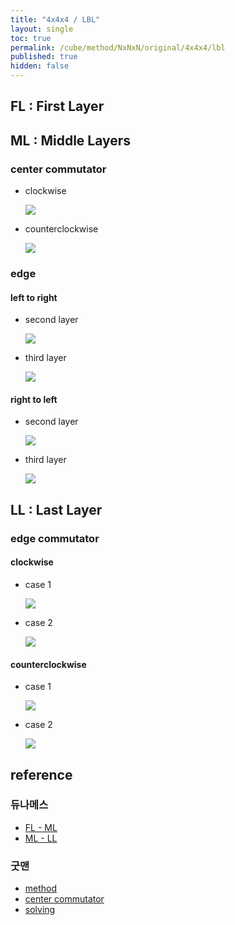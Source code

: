 ```yaml
---
title: "4x4x4 / LBL"
layout: single
toc: true
permalink: /cube/method/NxNxN/original/4x4x4/lbl
published: true
hidden: false
---
```


<head>
  <base target="_blank">
  <style>
    img {
      max-width: 250px;
    }
  </style>
</head>



## FL : First Layer


## ML : Middle Layers

### center commutator

- clockwise

  <a href="https://alpha.twizzle.net/edit/?puzzle=4x4x4&stickering=centers-only&alg=2L%27+U%27+2R+U+2L+U%27+2R%27+U&setup-alg=x2+2F+2U+2F%27+2R+F2+2R%27+F">
    <img src="https://user-images.githubusercontent.com/92285528/215314201-4d2e3860-24a1-403b-90f4-bd39beb46ed3.png">
  </a>

- counterclockwise

  <a href="https://alpha.twizzle.net/edit/?puzzle=4x4x4&alg=2R+U+2L%27+U%27+2R%27+U+2L+U%27&stickering=centers-only&setup-alg=x2+2F+2D%27+2F%27+F2+2L%27+F2+2L+F%27">
    <img src="https://user-images.githubusercontent.com/92285528/215314483-8a14a52f-0e0c-4312-b594-574435a131bf.png">
  </a>

### edge

#### left to right

- second layer

  <a href="https://alpha.twizzle.net/edit/?puzzle=4x4x4&setup-anchor=end&alg=U+R+U+R%27+U%27+2F+U+R+U%27+R%27+2F%27&stickering=F2L">
    <img src="https://user-images.githubusercontent.com/92285528/215315279-822622c0-0a86-42a2-8c5b-57e8a6a5edd3.png">
  </a>

- third layer

  <a href="https://alpha.twizzle.net/edit/?puzzle=4x4x4&alg=U+R+U+R%27+U%27+2B%27+U+R+U%27+R%27+2B&setup-anchor=end&stickering=F2L">
    <img src="https://user-images.githubusercontent.com/92285528/215315327-817d29eb-55da-48a9-968b-c7be6e2d4bd9.png">
  </a>

#### right to left

- second layer

  <a href="https://alpha.twizzle.net/edit/?puzzle=4x4x4&setup-anchor=end&alg=U%27+F%27+U%27+F+U+2R%27+U%27+F%27+U+F+2R&stickering=F2L">
    <img src="https://user-images.githubusercontent.com/92285528/215315377-28fba903-7468-40bb-9619-6f16945deb52.png">
  </a>

- third layer

  <a href="https://alpha.twizzle.net/edit/?puzzle=4x4x4&setup-anchor=end&alg=U%27+F%27+U%27+F+U+2L+U%27+F%27+U+F+2L%27&stickering=F2L">
    <img src="https://user-images.githubusercontent.com/92285528/215315416-4052af60-b076-4576-8fce-1a74481fa4e8.png">
  </a>



## LL : Last Layer

### edge commutator

#### clockwise

- case 1

  <a href="https://alpha.twizzle.net/edit/?puzzle=4x4x4&setup-anchor=end&stickering=ELL&alg=2F%27+L%27+B+L+2F+L%27+B%27+L">
    <img src="https://user-images.githubusercontent.com/92285528/215314828-9e73dc05-51eb-4f7f-bb0d-157ae8d31cb5.png">
  </a>

- case 2

  <a href="https://alpha.twizzle.net/edit/?puzzle=4x4x4&setup-anchor=end&stickering=ELL&alg=2F%27+U%27+L+U+L%27+2F+L+U%27+L%27+U">
    <img src="https://user-images.githubusercontent.com/92285528/215314943-0a0d0cc9-9600-4b68-b391-4e96d2a404b2.png">
  </a>

#### counterclockwise

- case 1

  <a href="https://alpha.twizzle.net/edit/?puzzle=4x4x4&setup-anchor=end&stickering=ELL&alg=2F+R+B%27+R%27+2F%27+R+B+R%27">
    <img src="https://user-images.githubusercontent.com/92285528/215315041-2ede679f-078a-417d-a7de-6a11b181622c.png">
  </a>

- case 2

  <a href="https://alpha.twizzle.net/edit/?puzzle=4x4x4&setup-anchor=end&stickering=ELL&alg=2F+U+R%27+U%27+R+2F%27+R%27+U+R+U%27">
    <img src="https://user-images.githubusercontent.com/92285528/215315065-7ef20fbb-aa09-483b-81d6-b750d5834e98.png">
  </a>



## reference

### 듀나메스

- [FL - ML](https://youtu.be/_Hbf2TpsoUI)
- [ML - LL](https://youtu.be/MtVIzF3Umyo)

### 굿맨

- [method](https://youtu.be/D_UYYz_OwOM)
- [center commutator](https://youtu.be/HsUH_K_921w)
- [solving](https://youtu.be/iRoivG7Te40)
